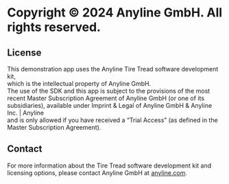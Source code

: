 # Copyright © 2024 Anyline GmbH. All rights reserved.

## License

This demonstration app uses the Anyline Tire Tread software development kit,  
which is the intellectual property of Anyline GmbH.  
The use of the SDK and this app is subject to the provisions of the most recent Master Subscription Agreement of Anyline GmbH (or one of its subsidiaries), available under Imprint & Legal of Anyline GmbH & Anyline Inc. | Anyline  
and is only allowed if you have received a “Trial Access” (as defined in the Master Subscription Agreement).

## Contact

For more information about the Tire Tread software development kit and licensing options, please contact Anyline GmbH at [anyline.com](https://anyline.com).